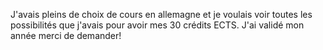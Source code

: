 J'avais pleins de choix de cours en allemagne et je voulais voir toutes les possibilités que j'avais pour avoir mes 30 crédits ECTS.
J'ai validé mon année merci de demander!
